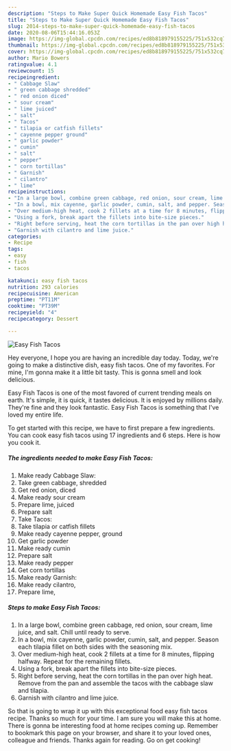 ```yaml
---
description: "Steps to Make Super Quick Homemade Easy Fish Tacos"
title: "Steps to Make Super Quick Homemade Easy Fish Tacos"
slug: 2014-steps-to-make-super-quick-homemade-easy-fish-tacos
date: 2020-08-06T15:44:16.053Z
image: https://img-global.cpcdn.com/recipes/ed8b818979155225/751x532cq70/easy-fish-tacos-recipe-main-photo.jpg
thumbnail: https://img-global.cpcdn.com/recipes/ed8b818979155225/751x532cq70/easy-fish-tacos-recipe-main-photo.jpg
cover: https://img-global.cpcdn.com/recipes/ed8b818979155225/751x532cq70/easy-fish-tacos-recipe-main-photo.jpg
author: Mario Bowers
ratingvalue: 4.1
reviewcount: 15
recipeingredient:
- " Cabbage Slaw"
- " green cabbage shredded"
- " red onion diced"
- " sour cream"
- " lime juiced"
- " salt"
- " Tacos"
- " tilapia or catfish fillets"
- " cayenne pepper ground"
- " garlic powder"
- " cumin"
- " salt"
- " pepper"
- " corn tortillas"
- " Garnish"
- " cilantro"
- " lime"
recipeinstructions:
- "In a large bowl, combine green cabbage, red onion, sour cream, lime juice, and salt. Chill until ready to serve."
- "In a bowl, mix cayenne, garlic powder, cumin, salt, and pepper. Season each tilapia fillet on both sides with the seasoning mix."
- "Over medium-high heat, cook 2 fillets at a time for 8 minutes, flipping halfway. Repeat for the remaining fillets."
- "Using a fork, break apart the fillets into bite-size pieces."
- "Right before serving, heat the corn tortillas in the pan over high heat. Remove from the pan and assemble the tacos with the cabbage slaw and tilapia."
- "Garnish with cilantro and lime juice."
categories:
- Recipe
tags:
- easy
- fish
- tacos

katakunci: easy fish tacos 
nutrition: 293 calories
recipecuisine: American
preptime: "PT11M"
cooktime: "PT39M"
recipeyield: "4"
recipecategory: Dessert

---
```



![Easy Fish Tacos](https://img-global.cpcdn.com/recipes/ed8b818979155225/751x532cq70/easy-fish-tacos-recipe-main-photo.jpg)

Hey everyone, I hope you are having an incredible day today. Today, we're going to make a distinctive dish, easy fish tacos. One of my favorites. For mine, I'm gonna make it a little bit tasty. This is gonna smell and look delicious.



Easy Fish Tacos is one of the most favored of current trending meals on earth. It's simple, it is quick, it tastes delicious. It is enjoyed by millions daily. They're fine and they look fantastic. Easy Fish Tacos is something that I've loved my entire life.


To get started with this recipe, we have to first prepare a few ingredients. You can cook easy fish tacos using 17 ingredients and 6 steps. Here is how you cook it.

<!--inarticleads1-->

##### The ingredients needed to make Easy Fish Tacos:

1. Make ready  Cabbage Slaw:
1. Take  green cabbage, shredded
1. Get  red onion, diced
1. Make ready  sour cream
1. Prepare  lime, juiced
1. Prepare  salt
1. Take  Tacos:
1. Take  tilapia or catfish fillets
1. Make ready  cayenne pepper, ground
1. Get  garlic powder
1. Make ready  cumin
1. Prepare  salt
1. Make ready  pepper
1. Get  corn tortillas
1. Make ready  Garnish:
1. Make ready  cilantro,
1. Prepare  lime,




<!--inarticleads2-->

##### Steps to make Easy Fish Tacos:

1. In a large bowl, combine green cabbage, red onion, sour cream, lime juice, and salt. Chill until ready to serve.
1. In a bowl, mix cayenne, garlic powder, cumin, salt, and pepper. Season each tilapia fillet on both sides with the seasoning mix.
1. Over medium-high heat, cook 2 fillets at a time for 8 minutes, flipping halfway. Repeat for the remaining fillets.
1. Using a fork, break apart the fillets into bite-size pieces.
1. Right before serving, heat the corn tortillas in the pan over high heat. Remove from the pan and assemble the tacos with the cabbage slaw and tilapia.
1. Garnish with cilantro and lime juice.




So that is going to wrap it up with this exceptional food easy fish tacos recipe. Thanks so much for your time. I am sure you will make this at home. There is gonna be interesting food at home recipes coming up. Remember to bookmark this page on your browser, and share it to your loved ones, colleague and friends. Thanks again for reading. Go on get cooking!
